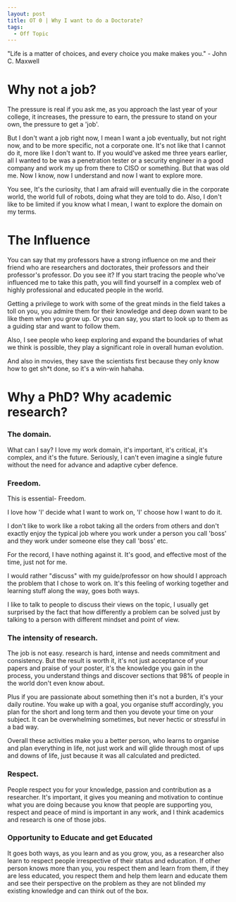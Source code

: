 ```yaml
---
layout: post
title: OT 0 | Why I want to do a Doctorate?
tags:
  - Off Topic
---
```


<div class="message">
"Life is a matter of choices, and every choice you make makes you."
- John C. Maxwell
</div>



# Why not a job?

The pressure is real if you ask me, as you approach the last year of your college, it increases, the pressure to earn, the pressure to stand on your own, the pressure to get a 'job'.

But I don't want a job right now, I mean I want a job eventually, but not right now, and to be more specific, not a corporate one.
It's not like that I cannot do it, more like I don't want to. If you would've asked me three years earlier, all I wanted to be was a penetration tester or a security engineer in a good company and work my up from there to CISO or something. But that was old me.
Now I know, now I understand and now I want to explore more.

You see, It's the curiosity, that I am afraid will eventually die in the corporate world, the world full of robots, doing what they are told to do.
Also, I don't like to be limited if you know what I mean,  I want to explore the domain on my terms. 


# The Influence 

You can say that my professors have a strong influence on me and their friend who are researchers and doctorates, their professors and their professor's professor. Do you see it? If you start tracing the people who've influenced me to take this path, you will find yourself in a complex web of highly professional and educated people in the world.

Getting a privilege to work with some of the great minds in the field takes a toll on you, you admire them for their knowledge and deep down want to be like them when you grow up. Or you can say, you start to look up to them as a guiding star and want to follow them.

Also, I see people who keep exploring and expand the boundaries of what we think is possible, they play a significant role in overall human evolution.

And also in movies, they save the scientists first because they only know how to get sh\*t done, so it's a win-win hahaha.

# Why a PhD? Why academic research?

### The domain.
What can I say? I love my work domain, it's important, it's critical, it's complex, and it's the future. Seriously, I can't even imagine a single future without the need for advance and adaptive cyber defence.



### Freedom.
This is essential- Freedom.

I love how 'I' decide what I want to work on, 'I' choose how I want to do it.

I don't like to work like a robot taking all the orders from others and don't exactly enjoy the typical job where you work under a person you call 'boss' and they work under someone else they call 'boss' etc.

For the record, I have nothing against it. It's good, and effective most of the time, just not for me.

I would rather "discuss" with my guide/professor on how should I approach the problem that I chose to work on. It's this feeling of working together and learning stuff along the way, goes both ways.

I like to talk to people to discuss their views on the topic, I usually get surprised by the fact that how differently a problem can be solved just by talking to a person with different mindset and point of view.





### The intensity of research.
The job is not easy. research is hard, intense and needs commitment and consistency. But the result is worth it, it's not just acceptance of your papers and praise of your poster, it's the knowledge you gain in the process, you understand things and discover sections that 98% of people in the world don't even know about.

Plus if you are passionate about something then it's not a burden, it's your daily routine. You wake up with a goal, you organise stuff accordingly, you plan for the short and long term and then you devote your time on your subject. It can be overwhelming sometimes, but never hectic or stressful in a bad way.

Overall these activities make you a better person, who learns to organise and plan everything in life, not just work and will glide through most of ups and downs of life, just because it was all calculated and predicted.



### Respect.

People respect you for your knowledge, passion and contribution as a researcher. It's important, it gives you meaning and motivation to continue what you are doing because you know that people are supporting you, respect and peace of mind is important in any work, and I think academics and research is one of those jobs.



### Opportunity to Educate and get Educated


It goes both ways, as you learn and as you grow, you, as a researcher also learn to respect people irrespective of their status and education.
If other person knows more than you, you respect them and learn from them, if they are less educated, you respect them and help them learn and educate them and see their perspective on the problem as they are not blinded my existing knowledge and can think out of the box.

